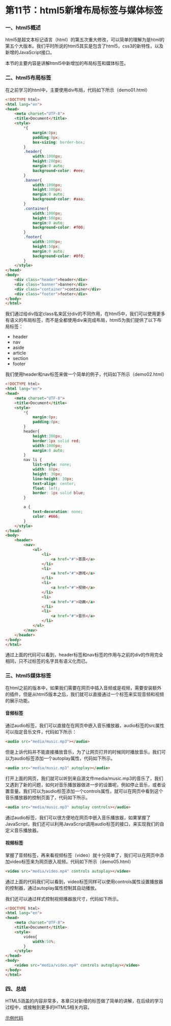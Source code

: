 # 第11节：html5新增布局标签与媒体标签

### 一、html5概述

html5是超文本标记语言（html）的第五次重大修改，可以简单的理解为是html的第五个大版本。我们平时所说的html5其实是包含了html5，css3的新特性，以及新增的JavaScript接口。

本节的主要内容是讲解html5中新增加的布局标签和媒体标签。

### 二、html5布局标签

在之前学习的html中，主要使用div布局，代码如下所示（demo01.html）

``` html
<!DOCTYPE html>
<html lang="en">
<head>
    <meta charset="UTF-8">
    <title>Document</title>
    <style>
        *{
            margin:0px;
            padding:0px;
            box-sizing: border-box;
        }
        .header{
            width:1000px;
            height:200px;
            margin:0 auto;
            background-color: #eee;
        }
        .banner{
            width:1000px;
            height:300px;
            margin:0 auto;
            background-color: #aaa;
        }
        .container{
            width:1000px;
            height:500px;
            margin:0 auto;
            background-color: #f00;
        }
        .footer{
            width:1000px;
            height:50px;
            margin:0 auto;
            background-color: #0f0;
        }
    </style>
</head>
<body>
    <div class="header">header</div>
    <div class="banner">banner</div>
    <div class="container">container</div>
    <div class="footer">footer</div>
</body>
</html>
```

我们通过给div指定class名来区分div的不同作用，在html5中，我们可以使用更多有语义的布局标签，而不是全都使用div来完成布局，html5为我们提供了以下布局标签：

* header
* nav
* aside
* article
* section
* footer

我们使用header和nav标签来做一个简单的例子，代码如下所示（demo02.html）

``` html
<!DOCTYPE html>
<html lang="en">
<head>
    <meta charset="UTF-8">
    <title>Document</title>
    <style>
        *{
            margin:0px;
            padding:0px;
        }
        header{
            height:300px;
            border:1px solid red;
            width:1000px;
            margin:0 auto;
        }
        nav li {
            list-style: none;
            width: 80px;
            height: 30px;
            line-height: 30px;
            text-align: center;
            float: left;
            border: 1px solid blue;
        }

        a {
            text-decoration: none;
            color: #666;
        }
    </style>
</head>
<body>
    <header>
        <nav>
            <ul>
                <li>
                    <a href="#">首頁</a>
                </li>
                <li>
                    <a href="#">游戏</a>
                </li>
                <li>
                    <a href="#">视频</a>
                </li>
                <li>
                    <a href="#">动画</a>
                </li>
                <li>
                    <a href="#">音乐</a>
                </li>
            </ul>
        </nav>
    </header>
</body>
</html>
```

通过上面的代码可以看到，header标签和nav标签的作用与之前的div的作用完全相同，只不过标签的名字具有语义化而已。

### 三、html5媒体标签

在html之前的版本中，如果我们需要在网页中插入音频或是视频，需要安装额外的插件，但是从html5版本之后，我们就可以直接通过一个标签来实现音频和视频的展示功能。

#### 音频标签

通过audio标签，我们可以直接在在网页中嵌入音乐播放器，audio标签的src属性可以指定音乐文件，代码如下所示：

``` html
<audio src="media/music.mp3"></audio>
```

但是上诉代码并不能直接播放音乐，为了让网页打开的时候同时播放音乐，我们可以为audio标签添加一个autoplay属性，代码如下所示。

``` html
<audio src="media/music.mp3" autoplay></audio>
```

打开上面的网页，我们就可以听到来自源文件media/music.mp3的音乐了，我们又遇到了新的问题，如何对音乐播放器做进一步的设置呢，例如停止音乐，或者设置音量。我们可以为audio标签添加一个controls属性，就可以在网页中看到这个音乐播放器的控制页面了，代码如下所示。

``` html
<audio src="media/music.mp3" autoplay controls></audio>
```

通过audio标签，我们可以很方便地在网页中嵌入音乐播放器，如果掌握了JavaScript，我们还可以利用JavaScript调用audio标签的接口，来实现我们的自定义音乐播放器。

#### 视频标签

掌握了音频标签，再来看视频标签（video）就十分简单了，我们可以在网页中添加video标签来为网页嵌入视频。代码如下所示（demo05.html）

``` html
<video src="media/video.mp4" controls autoplay></video>
```

通过上面的代码我们可以看到，video标签同样可以使用controls属性设置播放器的控制器，通过autoplay属性控制其自动播放。

我们还可以通过样式控制视频播器放尺寸，代码如下所示。

``` html
<!DOCTYPE html>
<html lang="en">
<head>
    <meta charset="UTF-8">
    <title>Document</title>
    <style>
        video{
            width:50%;
        }
    </style>
</head>
<body>
    <video src="media/video.mp4" controls autoplay></video>
</body>
</html>
```

### 四、总结

HTML5涵盖的内容非常多，本章只对新增的标签做了简单的讲解，在后续的学习过程中，或接触到更多的HTML5相关内容。

[示例代码](https://github.com/xiaozhoulee/xiaozhou-examples/tree/master/01-网页重构/第11节：HTML5新特性)